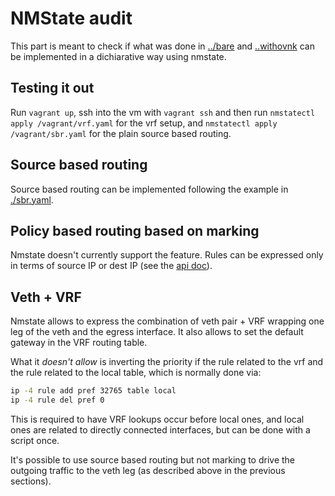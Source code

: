 # NMState audit

This part is meant to check if what was done in [../bare](../bare/) and
[..withovnk](../withovnk/) can be implemented in a dichiarative way using nmstate.

## Testing it out

Run `vagrant up`, ssh into the vm with `vagrant ssh` and then run `nmstatectl apply /vagrant/vrf.yaml`
for the vrf setup, and `nmstatectl apply /vagrant/sbr.yaml` for the plain source based routing.

## Source based routing

Source based routing can be implemented following the example in [./sbr.yaml](./sbr.yaml).

## Policy based routing based on marking

Nmstate doesn't currently support the feature. Rules can be expressed only in terms of
source IP or dest IP (see the [api doc](https://nmstate.io/devel/api.html#route-rule)).

## Veth + VRF

Nmstate allows to express the combination of veth pair + VRF wrapping one leg of the veth and
the egress interface. It also allows to set the default gateway in the VRF routing table.

What it _doesn't allow_ is inverting the priority if the rule related to the vrf and the rule
related to the local table, which is normally done via:

```bash
ip -4 rule add pref 32765 table local
ip -4 rule del pref 0
```

This is required to have VRF lookups occur before local ones, and local ones are related to
directly connected interfaces, but can be done with a script once.

It's possible to use source based routing but not marking to drive the outgoing traffic to
the veth leg (as described above in the previous sections).
